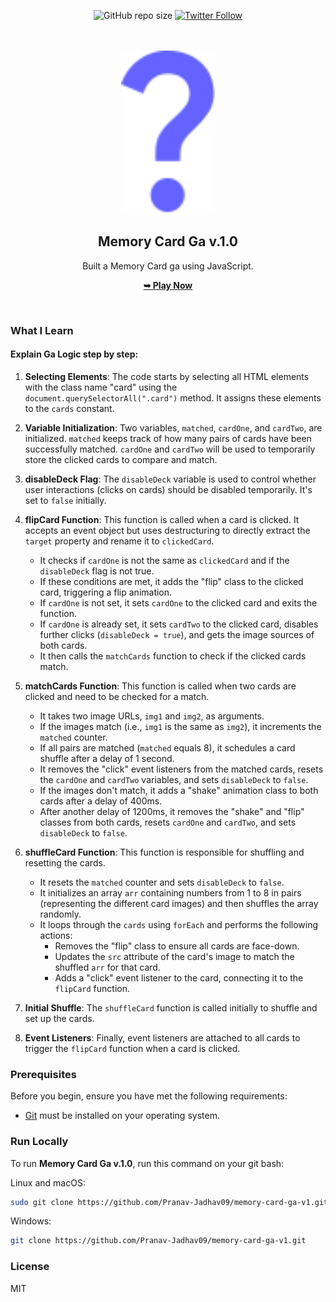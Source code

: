 <div align="center">

![GitHub repo size](https://img.shields.io/github/repo-size/Pranav-Jadhav09/memory-card-game-v1)
[![Twitter Follow](https://img.shields.io/twitter/follow/Pranav_Jadhav09?style=social)](https://twitter.com/Pranav_Jadhav09)

<br />
<br />

<img src="./assets/images/que_icon.svg" style="width: 150px">

<h2 align="center">Memory Card Ga v.1.0</h2>
Built a Memory Card ga using JavaScript.

<a href="https://memorycard-game-v1-jrpranav.netlify.app/"><strong>➥ Play Now</strong></a>

</div>

<br />

### What I Learn

#### Explain Ga Logic step by step:

1. **Selecting Elements**: The code starts by selecting all HTML elements with the class name "card" using the `document.querySelectorAll(".card")` method. It assigns these elements to the `cards` constant.

2. **Variable Initialization**: Two variables, `matched`, `cardOne`, and `cardTwo`, are initialized. `matched` keeps track of how many pairs of cards have been successfully matched. `cardOne` and `cardTwo` will be used to temporarily store the clicked cards to compare and match.

3. **disableDeck Flag**: The `disableDeck` variable is used to control whether user interactions (clicks on cards) should be disabled temporarily. It's set to `false` initially.

4. **flipCard Function**: This function is called when a card is clicked. It accepts an event object but uses destructuring to directly extract the `target` property and rename it to `clickedCard`.

   - It checks if `cardOne` is not the same as `clickedCard` and if the `disableDeck` flag is not true.
   - If these conditions are met, it adds the "flip" class to the clicked card, triggering a flip animation.
   - If `cardOne` is not set, it sets `cardOne` to the clicked card and exits the function.
   - If `cardOne` is already set, it sets `cardTwo` to the clicked card, disables further clicks (`disableDeck = true`), and gets the image sources of both cards.
   - It then calls the `matchCards` function to check if the clicked cards match.

5. **matchCards Function**: This function is called when two cards are clicked and need to be checked for a match.

   - It takes two image URLs, `img1` and `img2`, as arguments.
   - If the images match (i.e., `img1` is the same as `img2`), it increments the `matched` counter.
   - If all pairs are matched (`matched` equals 8), it schedules a card shuffle after a delay of 1 second.
   - It removes the "click" event listeners from the matched cards, resets the `cardOne` and `cardTwo` variables, and sets `disableDeck` to `false`.
   - If the images don't match, it adds a "shake" animation class to both cards after a delay of 400ms.
   - After another delay of 1200ms, it removes the "shake" and "flip" classes from both cards, resets `cardOne` and `cardTwo`, and sets `disableDeck` to `false`.

6. **shuffleCard Function**: This function is responsible for shuffling and resetting the cards.

   - It resets the `matched` counter and sets `disableDeck` to `false`.
   - It initializes an array `arr` containing numbers from 1 to 8 in pairs (representing the different card images) and then shuffles the array randomly.
   - It loops through the `cards` using `forEach` and performs the following actions:
     - Removes the "flip" class to ensure all cards are face-down.
     - Updates the `src` attribute of the card's image to match the shuffled `arr` for that card.
     - Adds a "click" event listener to the card, connecting it to the `flipCard` function.

7. **Initial Shuffle**: The `shuffleCard` function is called initially to shuffle and set up the cards.

8. **Event Listeners**: Finally, event listeners are attached to all cards to trigger the `flipCard` function when a card is clicked.

### Prerequisites

Before you begin, ensure you have met the following requirements:

- [Git](https://git-scm.com/downloads "Download Git") must be installed on your operating system.

### Run Locally

To run **Memory Card Ga v.1.0**, run this command on your git bash:

Linux and macOS:

```bash
sudo git clone https://github.com/Pranav-Jadhav09/memory-card-ga-v1.git
```

Windows:

```bash
git clone https://github.com/Pranav-Jadhav09/memory-card-ga-v1.git
```

### License

MIT
